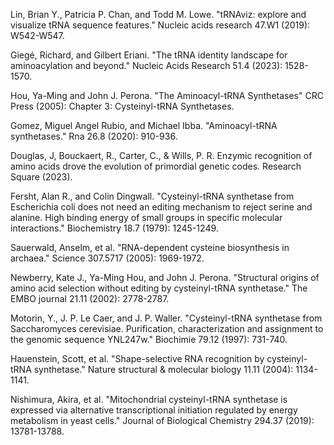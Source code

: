 
Lin, Brian Y., Patricia P. Chan, and Todd M. Lowe. "tRNAviz: explore and visualize tRNA sequence features." Nucleic acids research 47.W1 (2019): W542-W547.

Giegé, Richard, and Gilbert Eriani. "The tRNA identity landscape for aminoacylation and beyond." Nucleic Acids Research 51.4 (2023): 1528-1570.



Hou, Ya-Ming and John J. Perona. "The Aminoacyl-tRNA Synthetases" CRC Press (2005): Chapter 3: Cysteinyl-tRNA Synthetases.



Gomez, Miguel Angel Rubio, and Michael Ibba. "Aminoacyl-tRNA synthetases." Rna 26.8 (2020): 910-936.



Douglas, J, Bouckaert, R., Carter, C., & Wills, P. R. Enzymic recognition of amino acids drove the evolution of primordial genetic codes. Research Square (2023).



Fersht, Alan R., and Colin Dingwall. "Cysteinyl-tRNA synthetase from Escherichia coli does not need an editing mechanism to reject serine and alanine. High binding energy of small groups in specific molecular interactions." Biochemistry 18.7 (1979): 1245-1249.




Sauerwald, Anselm, et al. "RNA-dependent cysteine biosynthesis in archaea." Science 307.5717 (2005): 1969-1972.




Newberry, Kate J., Ya-Ming Hou, and John J. Perona. "Structural origins of amino acid selection without editing by cysteinyl-tRNA synthetase." The EMBO journal 21.11 (2002): 2778-2787.



Motorin, Y., J. P. Le Caer, and J. P. Waller. "Cysteinyl-tRNA synthetase from Saccharomyces cerevisiae. Purification, characterization and assignment to the genomic sequence YNL247w." Biochimie 79.12 (1997): 731-740.



Hauenstein, Scott, et al. "Shape-selective RNA recognition by cysteinyl-tRNA synthetase." Nature structural & molecular biology 11.11 (2004): 1134-1141.



Nishimura, Akira, et al. "Mitochondrial cysteinyl-tRNA synthetase is expressed via alternative transcriptional initiation regulated by energy metabolism in yeast cells." Journal of Biological Chemistry 294.37 (2019): 13781-13788.
